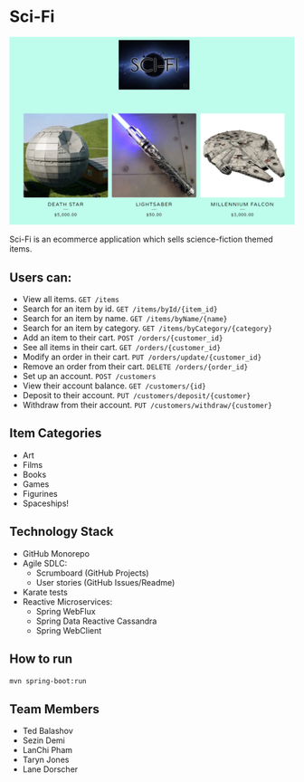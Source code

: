# Sci-Fi

![alt text](./scifi.png)

Sci-Fi is an ecommerce application which sells science-fiction themed items. 

## Users can:
* View all items.
  ```GET /items```
* Search for an item by id.
  ```GET /items/byId/{item_id}```
* Search for an item by name.
  ```GET /items/byName/{name}```
* Search for an item by category.
  ```GET /items/byCategory/{category}```
* Add an item to their cart.
  ```POST /orders/{customer_id}```
* See all items in their cart.
  ```GET /orders/{customer_id}```
* Modify an order in their cart.
  ```PUT /orders/update/{customer_id}```
* Remove an order from their cart.
  ```DELETE /orders/{order_id}```
* Set up an account.
  ```POST /customers```
* View their account balance.
  ```GET /customers/{id}```
* Deposit to their account.
  ```PUT /customers/deposit/{customer}```
* Withdraw from their account.
  ```PUT /customers/withdraw/{customer}```

## Item Categories
* Art
* Films
* Books
* Games
* Figurines
* Spaceships!

## Technology Stack 
* GitHub Monorepo
* Agile SDLC:
  * Scrumboard (GitHub Projects)
  * User stories (GitHub Issues/Readme)
* Karate tests
* Reactive Microservices:
  * Spring WebFlux
  * Spring Data Reactive Cassandra
  * Spring WebClient

## How to run
```mvn spring-boot:run```

## Team Members 
* Ted Balashov
* Sezin Demi
* LanChi Pham
* Taryn Jones
* Lane Dorscher
